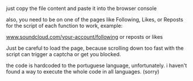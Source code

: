 just copy the file content and paste it into the browser console

also, you need to be on one of the pages like Following, Likes, or Reposts for the script of each function to work, example:

www.soundcloud.com/your-account/following or reposts or likes


Just be careful to load the page, because scrolling down too fast with the script can trigger a captcha or get you blocked.

the code is hardcoded to the portuguese language, unfortunately. i haven't found a way to execute the whole code in all languages. (sorry)
